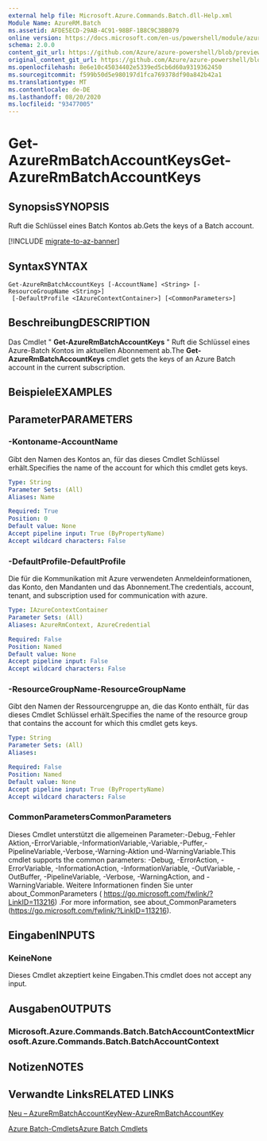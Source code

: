 ```yaml
---
external help file: Microsoft.Azure.Commands.Batch.dll-Help.xml
Module Name: AzureRM.Batch
ms.assetid: AFDE5ECD-29AB-4C91-98BF-1B8C9C3BB079
online version: https://docs.microsoft.com/en-us/powershell/module/azurerm.batch/get-azurermbatchaccountkeys
schema: 2.0.0
content_git_url: https://github.com/Azure/azure-powershell/blob/preview/src/ResourceManager/AzureBatch/Commands.Batch/help/Get-AzureRmBatchAccountKeys.md
original_content_git_url: https://github.com/Azure/azure-powershell/blob/preview/src/ResourceManager/AzureBatch/Commands.Batch/help/Get-AzureRmBatchAccountKeys.md
ms.openlocfilehash: 8e6e10c45034402e5339ed5cb6d60a9319362450
ms.sourcegitcommit: f599b50d5e980197d1fca769378df90a842b42a1
ms.translationtype: MT
ms.contentlocale: de-DE
ms.lasthandoff: 08/20/2020
ms.locfileid: "93477005"
---
```

# <span data-ttu-id="e4397-101">Get-AzureRmBatchAccountKeys</span><span class="sxs-lookup"><span data-stu-id="e4397-101">Get-AzureRmBatchAccountKeys</span></span>

## <span data-ttu-id="e4397-102">Synopsis</span><span class="sxs-lookup"><span data-stu-id="e4397-102">SYNOPSIS</span></span>
<span data-ttu-id="e4397-103">Ruft die Schlüssel eines Batch Kontos ab.</span><span class="sxs-lookup"><span data-stu-id="e4397-103">Gets the keys of a Batch account.</span></span>

[!INCLUDE [migrate-to-az-banner](../../includes/migrate-to-az-banner.md)]

## <span data-ttu-id="e4397-104">Syntax</span><span class="sxs-lookup"><span data-stu-id="e4397-104">SYNTAX</span></span>

```
Get-AzureRmBatchAccountKeys [-AccountName] <String> [-ResourceGroupName <String>]
 [-DefaultProfile <IAzureContextContainer>] [<CommonParameters>]
```

## <span data-ttu-id="e4397-105">Beschreibung</span><span class="sxs-lookup"><span data-stu-id="e4397-105">DESCRIPTION</span></span>
<span data-ttu-id="e4397-106">Das Cmdlet " **Get-AzureRmBatchAccountKeys** " Ruft die Schlüssel eines Azure-Batch Kontos im aktuellen Abonnement ab.</span><span class="sxs-lookup"><span data-stu-id="e4397-106">The **Get-AzureRmBatchAccountKeys** cmdlet gets the keys of an Azure Batch account in the current subscription.</span></span>

## <span data-ttu-id="e4397-107">Beispiele</span><span class="sxs-lookup"><span data-stu-id="e4397-107">EXAMPLES</span></span>

## <span data-ttu-id="e4397-108">Parameter</span><span class="sxs-lookup"><span data-stu-id="e4397-108">PARAMETERS</span></span>

### <span data-ttu-id="e4397-109">-Kontoname</span><span class="sxs-lookup"><span data-stu-id="e4397-109">-AccountName</span></span>
<span data-ttu-id="e4397-110">Gibt den Namen des Kontos an, für das dieses Cmdlet Schlüssel erhält.</span><span class="sxs-lookup"><span data-stu-id="e4397-110">Specifies the name of the account for which this cmdlet gets keys.</span></span>

```yaml
Type: String
Parameter Sets: (All)
Aliases: Name

Required: True
Position: 0
Default value: None
Accept pipeline input: True (ByPropertyName)
Accept wildcard characters: False
```

### <span data-ttu-id="e4397-111">-DefaultProfile</span><span class="sxs-lookup"><span data-stu-id="e4397-111">-DefaultProfile</span></span>
<span data-ttu-id="e4397-112">Die für die Kommunikation mit Azure verwendeten Anmeldeinformationen, das Konto, den Mandanten und das Abonnement.</span><span class="sxs-lookup"><span data-stu-id="e4397-112">The credentials, account, tenant, and subscription used for communication with azure.</span></span>

```yaml
Type: IAzureContextContainer
Parameter Sets: (All)
Aliases: AzureRmContext, AzureCredential

Required: False
Position: Named
Default value: None
Accept pipeline input: False
Accept wildcard characters: False
```

### <span data-ttu-id="e4397-113">-ResourceGroupName</span><span class="sxs-lookup"><span data-stu-id="e4397-113">-ResourceGroupName</span></span>
<span data-ttu-id="e4397-114">Gibt den Namen der Ressourcengruppe an, die das Konto enthält, für das dieses Cmdlet Schlüssel erhält.</span><span class="sxs-lookup"><span data-stu-id="e4397-114">Specifies the name of the resource group that contains the account for which this cmdlet gets keys.</span></span>

```yaml
Type: String
Parameter Sets: (All)
Aliases: 

Required: False
Position: Named
Default value: None
Accept pipeline input: True (ByPropertyName)
Accept wildcard characters: False
```

### <span data-ttu-id="e4397-115">CommonParameters</span><span class="sxs-lookup"><span data-stu-id="e4397-115">CommonParameters</span></span>
<span data-ttu-id="e4397-116">Dieses Cmdlet unterstützt die allgemeinen Parameter:-Debug,-Fehler Aktion,-ErrorVariable,-InformationVariable,-Variable,-Puffer,-PipelineVariable,-Verbose,-Warning-Aktion und-WarningVariable.</span><span class="sxs-lookup"><span data-stu-id="e4397-116">This cmdlet supports the common parameters: -Debug, -ErrorAction, -ErrorVariable, -InformationAction, -InformationVariable, -OutVariable, -OutBuffer, -PipelineVariable, -Verbose, -WarningAction, and -WarningVariable.</span></span> <span data-ttu-id="e4397-117">Weitere Informationen finden Sie unter about_CommonParameters ( https://go.microsoft.com/fwlink/?LinkID=113216) .</span><span class="sxs-lookup"><span data-stu-id="e4397-117">For more information, see about_CommonParameters (https://go.microsoft.com/fwlink/?LinkID=113216).</span></span>

## <span data-ttu-id="e4397-118">Eingaben</span><span class="sxs-lookup"><span data-stu-id="e4397-118">INPUTS</span></span>

### <span data-ttu-id="e4397-119">Keine</span><span class="sxs-lookup"><span data-stu-id="e4397-119">None</span></span>
<span data-ttu-id="e4397-120">Dieses Cmdlet akzeptiert keine Eingaben.</span><span class="sxs-lookup"><span data-stu-id="e4397-120">This cmdlet does not accept any input.</span></span>

## <span data-ttu-id="e4397-121">Ausgaben</span><span class="sxs-lookup"><span data-stu-id="e4397-121">OUTPUTS</span></span>

### <span data-ttu-id="e4397-122">Microsoft.Azure.Commands.Batch.BatchAccountContext</span><span class="sxs-lookup"><span data-stu-id="e4397-122">Microsoft.Azure.Commands.Batch.BatchAccountContext</span></span>

## <span data-ttu-id="e4397-123">Notizen</span><span class="sxs-lookup"><span data-stu-id="e4397-123">NOTES</span></span>

## <span data-ttu-id="e4397-124">Verwandte Links</span><span class="sxs-lookup"><span data-stu-id="e4397-124">RELATED LINKS</span></span>

[<span data-ttu-id="e4397-125">Neu – AzureRmBatchAccountKey</span><span class="sxs-lookup"><span data-stu-id="e4397-125">New-AzureRmBatchAccountKey</span></span>](./New-AzureRmBatchAccountKey.md)

[<span data-ttu-id="e4397-126">Azure Batch-Cmdlets</span><span class="sxs-lookup"><span data-stu-id="e4397-126">Azure Batch Cmdlets</span></span>](./AzureRM.Batch.md)



